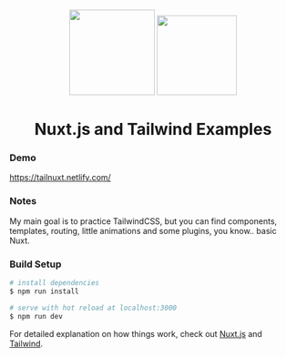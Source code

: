 <h3 align="center">
    <img width="150" src="https://nuxtjs.org/logos/nuxt-square.svg">

<img width="140" src="https://www.vectorlogo.zone/logos/tailwindcss/tailwindcss-icon.svg">
</h3>

<h1 align="center">
Nuxt.js and Tailwind Examples
</h1>

### Demo

<a target="_blank" href="https://tailnuxt.netlify.com/">https://tailnuxt.netlify.com/</a>

### Notes

My main goal is to practice TailwindCSS, but you can find components, templates, routing, little animations and some plugins, you know.. basic Nuxt.

### Build Setup

```bash
# install dependencies
$ npm run install

# serve with hot reload at localhost:3000
$ npm run dev

```

For detailed explanation on how things work, check out [Nuxt.js](https://nuxtjs.org) and [Tailwind](https://nuxtjs.org).
